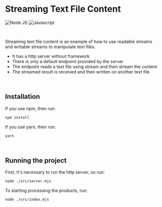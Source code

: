 <h1>Streaming Text File Content</h1>

![Node JS](https://img.shields.io/badge/Node.js-43853D?style=for-the-badge&logo=node.js&logoColor=white)
![Javascript](https://img.shields.io/badge/JavaScript-F7DF1E?style=for-the-badge&logo=javascript&logoColor=black)

<br />

Streaming text file content is an example of how to use readable streams and writable streams to manipulate text files.

 * It has a http server without framework
 * There is only a default endpoint provided by the server
 * The endpoint reads a text file using stream and then stream the content
 * The streamed result is received and then written on another text file

 <br/>

<h2>Installation</h2>

 If you use npm, then run:
```bash
npm install
```

If you use yarn, then run:
```bash
yarn
```

<br />

<h2>Running the project</h2>

 First, it's necessary to run the http server, so run:
```bash
node ./src/server.mjs
```

To starting processing the products, run:
```bash
node ./src/index.mjs
```
